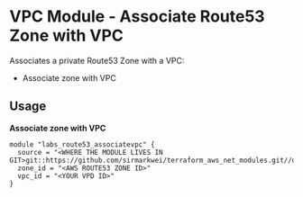# VPC Module - Associate Route53 Zone with VPC
Associates a private Route53 Zone with a VPC:

* Associate zone with VPC

## Usage

**Associate zone with VPC**
```
module "labs_route53_associatevpc" {
  source = "<WHERE THE MODULE LIVES IN GIT>git::https://github.com/sirmarkwei/terraform_aws_net_modules.git//dns/associatevpc"
  zone_id = "<AWS ROUTE53 ZONE ID>"
  vpc_id = "<YOUR VPD ID>"
}


```
